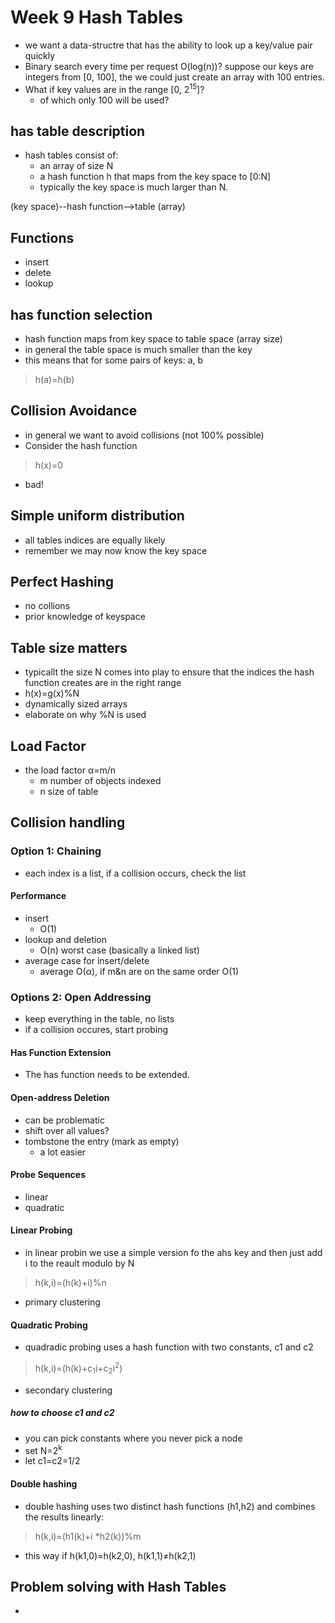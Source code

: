 # Week 9 Hash Tables
- we want a data-structre that has the ability to look up a key/value pair quickly
- Binary search every time per request O(log(n))?
suppose our keys are integers from [0, 100], the we could just create an array with 100 entries.
- What if key values are in the range [0, 2<sup>15</sup>]?
  - of which only 100 will be used?

## has table description
- hash tables consist of:
  - an array of size N
  - a hash function h that maps from the key space to [0:N]
  - typically the key space is much larger than N.

(key space)--hash function-->table (array)

## Functions
- insert
- delete
- lookup

## has function selection
- hash function maps from key space to table space (array size)
- in general the table space is much smaller than the key
- this means that for some pairs of keys: a, b
> h(a)=h(b)

## Collision Avoidance
- in general we want to avoid collisions (not 100% possible)
- Consider the hash function
> h(x)=0
- bad!

## Simple uniform distribution
- all tables indices are equally likely
- remember we may now know the key space

## Perfect Hashing
- no collions
- prior knowledge of keyspace

## Table size matters
- typicallt the size N comes into play to ensure that the indices the hash function creates are in the right range
- h(x)=g(x)%N
- dynamically sized arrays
- elaborate on why %N is used

## Load Factor
- the load factor &alpha;=m/n
  - m number of objects indexed
  - n size of table

## Collision handling 
### Option 1: Chaining
- each index is a list, if a collision occurs, check the list
#### Performance
- insert
  - O(1)
- lookup and deletion
  - O(n) worst case (basically a linked list)
- average case for insert/delete
  - average O(&alpha;), if m&n are on the same order O(1)

### Options 2: Open Addressing
- keep everything in the table, no lists
- if a collision occures, start probing

#### Has Function Extension
- The has function needs to be extended.

#### Open-address Deletion
- can be problematic
- shift over all values?
- tombstone the entry (mark as empty)
  - a lot easier

#### Probe Sequences
- linear
- quadratic

#### Linear Probing
- in linear probin we use a simple version fo the ahs key and then just add i to the reault modulo by N
> h(k,i)=(h(k)+i)%n
- primary clustering

#### Quadratic Probing
- quadradic probing uses a hash function with two constants, c1 and c2
> h(k,i)=(h(k)+c<sub>1</sub>i+c<sub>2</sub>i<sup>2</sup>)
- secondary clustering

##### how to choose c1 and c2
- you can pick constants where you never pick a node
- set N=2<sup>k</sup>
- let c1=c2=1/2

#### Double hashing
- double hashing uses two distinct hash functions (h1,h2) and combines the results linearly:
> h(k,i)=(h1(k)+i *h2(k))%m
- this way if h(k1,0)=h(k2,0), h(k1,1)&ne;h(k2,1)

## Problem solving with Hash Tables
- 
 